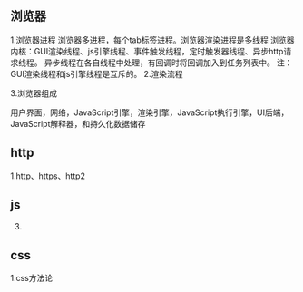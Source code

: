 
## 浏览器

1.浏览器进程
浏览器多进程，每个tab标签进程。浏览器渲染进程是多线程
浏览器内核：GUI渲染线程、js引擎线程、事件触发线程，定时触发器线程、异步http请求线程。
异步线程在各自线程中处理，有回调时将回调加入到任务列表中。
注：GUI渲染线程和js引擎线程是互斥的。
2.渲染流程

3.浏览器组成

用户界面，网络，JavaScript引擎，渲染引擎，JavaScript执行引擎，UI后端，JavaScript解释器，和持久化数据储存

## http
1.http、https、http2

## js
3.

## css
1.css方法论
